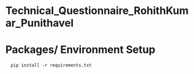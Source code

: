 # Technical_Questionnaire_RohithKumar_Punithavel

# Packages/ Environment Setup
    
      pip install -r requirements.txt

